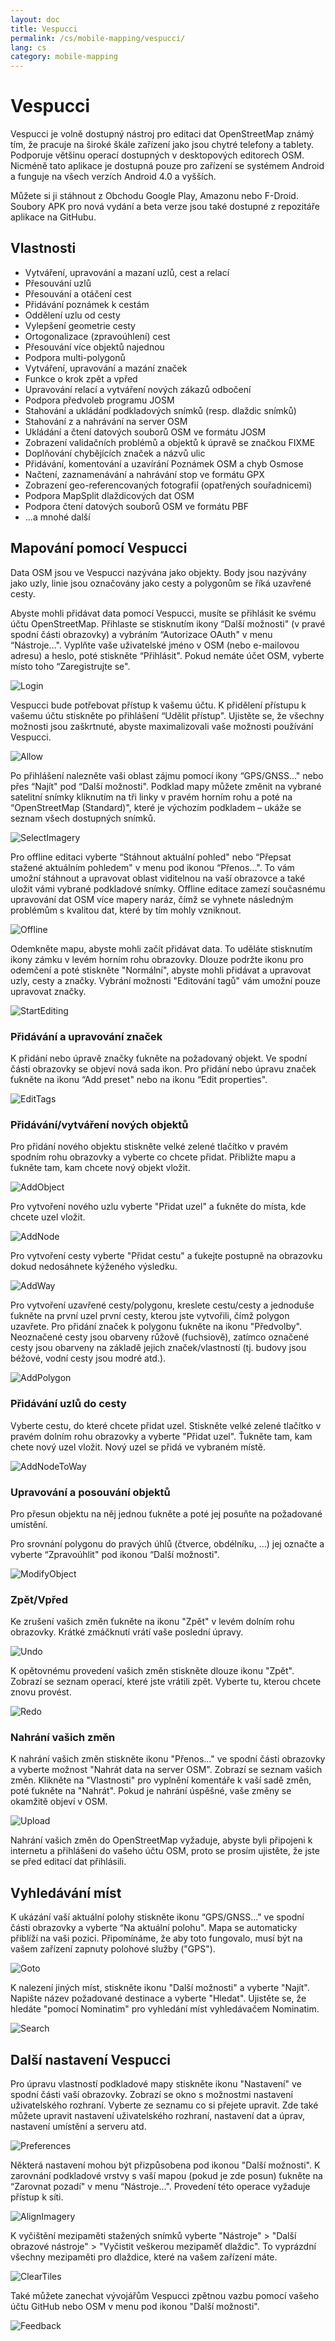 ```yaml
---
layout: doc
title: Vespucci
permalink: /cs/mobile-mapping/vespucci/
lang: cs
category: mobile-mapping
---
```


Vespucci
==============

Vespucci je volně dostupný nástroj pro editaci dat OpenStreetMap známý tím, že pracuje na široké škále zařízení jako jsou chytré telefony a tablety. Podporuje většinu operací dostupných v desktopových editorech OSM. Nicméně tato aplikace je dostupná pouze pro zařízení se systémem Android a funguje na všech verzích Android 4.0 a vyšších.

Můžete si ji stáhnout z Obchodu Google Play, Amazonu nebo F-Droid.  Soubory APK pro nová vydání a beta verze jsou také dostupné z repozitáře aplikace na GitHubu.

## Vlastnosti

-   Vytváření, upravování a mazaní uzlů, cest a relací
-   Přesouvání uzlů
-   Přesouvání a otáčení cest
-   Přidávání poznámek k cestám
-   Oddělení uzlu od cesty
-   Vylepšení geometrie cesty
-   Ortogonalizace (zpravoúhlení) cest
-   Přesouvání více objektů najednou
-   Podpora multi-polygonů
-   Vytváření, upravování a mazání značek
-   Funkce o krok zpět a vpřed
-   Upravování relací a vytváření nových zákazů odbočení
-   Podpora předvoleb programu JOSM
-   Stahování a ukládání podkladových snímků (resp. dlaždic snímků)
-   Stahování z a nahrávání na server OSM
-   Ukládání a čtení datových souborů OSM ve formátu JOSM
-   Zobrazení validačních problémů a objektů k úpravě se značkou FIXME
-   Doplňování chybějících značek a názvů ulic
-   Přidávání, komentování a uzavírání Poznámek OSM a chyb Osmose
-   Načtení, zaznamenávání a nahrávání stop ve formátu GPX
-   Zobrazení geo-referencovaných fotografií (opatřených souřadnicemi)
- Podpora MapSplit dlaždicových dat OSM
-   Podpora čtení datových souborů OSM ve formátu PBF
-   ...a mnohé další

## Mapování pomocí Vespucci

Data OSM jsou ve Vespucci nazývána jako objekty. Body jsou nazývány jako uzly, linie jsou označovány jako cesty a polygonům se říká uzavřené cesty.

Abyste mohli přidávat data pomocí Vespucci, musíte se přihlásit ke svému účtu OpenStreetMap. Přihlaste se stisknutím ikony “Další možnosti" (v pravé spodní části obrazovky) a vybráním “Autorizace OAuth" v menu “Nástroje…". Vyplňte vaše uživatelské jméno v OSM (nebo e-mailovou adresu) a heslo, poté stiskněte “Přihlásit". Pokud nemáte účet OSM, vyberte místo toho “Zaregistrujte se".

![Login][]

Vespucci bude potřebovat přístup k vašemu účtu. K přidělení přístupu k vašemu účtu stiskněte po přihlášení “Udělit přístup". Ujistěte se, že všechny možnosti jsou zaškrtnuté, abyste maximalizovali vaše možnosti používání Vespucci.

![Allow][]

Po přihlášení nalezněte vaši oblast zájmu pomocí ikony “GPS/GNSS..." nebo přes “Najít" pod “Další možnosti". Podklad mapy můžete změnit na vybrané satelitní snímky kliknutím na tři linky v pravém horním rohu a poté na “OpenStreetMap (Standard)", které je výchozím podkladem – ukáže se seznam všech dostupných snímků.

![SelectImagery][]

Pro offline editaci vyberte “Stáhnout aktuální pohled" nebo “Přepsat stažené aktuálním pohledem" v menu pod ikonou “Přenos...". To vám umožní stáhnout a upravovat oblast viditelnou na vaší obrazovce a také uložit vámi vybrané podkladové snímky. Offline editace zamezí současnému upravování dat OSM více mapery naráz, čímž se vyhnete následným problémům s kvalitou dat, které by tím mohly vzniknout.

![Offline][]

Odemkněte mapu, abyste mohli začít přidávat data. To uděláte stisknutím ikony zámku v levém horním rohu obrazovky. Dlouze podržte ikonu pro odemčení a poté stiskněte "Normální", abyste mohli přidávat a upravovat uzly, cesty a značky. Vybrání možnosti "Editování tagů" vám umožní pouze upravovat značky.

![StartEditing][]

### Přidávání a upravování značek

K přidání nebo úpravě značky ťukněte na požadovaný objekt. Ve spodní části obrazovky se objeví nová sada ikon. Pro přidání nebo úpravu značek ťukněte na ikonu “Add preset" nebo na ikonu “Edit properties".

![EditTags][]

### Přidávání/vytváření nových objektů

Pro přidání nového objektu stiskněte velké zelené tlačítko v pravém spodním rohu obrazovky a vyberte co chcete přidat. Přibližte mapu a ťukněte tam, kam chcete nový objekt vložit.

![AddObject][]

Pro vytvoření nového uzlu vyberte "Přidat uzel" a ťukněte do místa, kde chcete uzel vložit.

![AddNode][]

Pro vytvoření cesty vyberte "Přidat cestu" a ťukejte postupně na obrazovku dokud nedosáhnete kýženého výsledku.

![AddWay][]

Pro vytvoření uzavřené cesty/polygonu, kreslete cestu/cesty a jednoduše ťukněte na první uzel první cesty, kterou jste vytvořili, čímž polygon uzavřete. Pro přidání značek k polygonu ťukněte na ikonu "Předvolby". Neoznačené cesty jsou obarveny růžově (fuchsiově), zatímco označené cesty jsou obarveny na základě jejich značek/vlastností (tj. budovy jsou béžové, vodní cesty jsou modré atd.).

![AddPolygon][]

### Přidávání uzlů do cesty

Vyberte cestu, do které chcete přidat uzel. Stiskněte velké zelené tlačítko v pravém dolním rohu obrazovky a vyberte "Přidat uzel". Ťukněte tam, kam chete nový uzel vložit. Nový uzel se přidá ve vybraném místě.

![AddNodeToWay][]

### Upravování a posouvání objektů

Pro přesun objektu na něj jednou ťukněte a poté jej posuňte na požadované umístění.

Pro srovnání polygonu do pravých úhlů (čtverce, obdélníku, ...) jej označte a vyberte “Zpravoúhlit" pod ikonou “Další možnosti".

![ModifyObject][]

### Zpět/Vpřed

Ke zrušení vašich změn ťukněte na ikonu "Zpět" v levém dolním rohu obrazovky. Krátké zmáčknutí vrátí vaše poslední úpravy.

![Undo][]

K opětovnému provedení vašich změn stiskněte dlouze ikonu "Zpět". Zobrazí se seznam operací, které jste vrátili zpět. Vyberte tu, kterou chcete znovu provést.

![Redo][]

### Nahrání vašich změn

K nahrání vašich změn stiskněte ikonu "Přenos..." ve spodní části obrazovky a vyberte možnost "Nahrát data na server OSM". Zobrazí se seznam vašich změn. Klikněte na "Vlastnosti" pro vyplnění komentáře k vaší sadě změn, poté ťukněte na "Nahrát". Pokud je nahrání úspěšné, vaše změny se okamžitě objeví v OSM.

![Upload][]

Nahrání vašich změn do OpenStreetMap vyžaduje, abyste byli připojeni k internetu a přihlášeni do vašeho účtu OSM, proto se prosím ujistěte, že jste se před editací dat přihlásili.

## Vyhledávání míst

K ukázání vaší aktuální polohy stiskněte ikonu “GPS/GNSS..." ve spodní části obrazovky a vyberte “Na aktuální polohu". Mapa se automaticky přiblíží na vaši pozici. Připomínáme, že aby toto fungovalo, musí být na vašem zařízení zapnuty polohové služby ("GPS").

![Goto][]

K nalezení jiných míst, stiskněte ikonu "Další možnosti" a vyberte "Najít". Napište název požadované destinace a vyberte "Hledat". Ujistěte se, že hledáte "pomocí Nominatim" pro vyhledání míst vyhledávačem Nominatim.

![Search][]

## Další nastavení Vespucci

Pro úpravu vlastností podkladové mapy stiskněte ikonu "Nastavení" ve spodní části vaší obrazovky. Zobrazí se okno s možnostmi nastavení uživatelského rozhraní. Vyberte ze seznamu co si přejete upravit. Zde také můžete upravit nastavení uživatelského rozhraní, nastavení dat a úprav, nastavení umístění a serveru atd.

![Preferences][]

Některá nastavení mohou být přizpůsobena pod ikonou "Další možnosti". K zarovnání podkladové vrstvy s vaší mapou (pokud je zde posun) ťukněte na “Zarovnat pozadí" v menu “Nástroje…". Provedení této operace vyžaduje přístup k síti.

![AlignImagery][]

K vyčištění mezipaměti stažených snímků vyberte "Nástroje" &gt; "Další obrazové nástroje" &gt; "Vyčistit veškerou mezipaměť dlaždic". To vyprázdní všechny mezipaměti pro dlaždice, které na vašem zařízení máte.

![ClearTiles][]

Také můžete zanechat vývojářům Vespucci zpětnou vazbu pomocí vašeho účtu GitHub nebo OSM v menu pod ikonou "Další možnosti".

![Feedback][]

[Login]:        /images/mobile-mapping/vespucci-login.png
[Allow]:        /images/mobile-mapping/vespucci-allow.png
[SelectImagery]:/images/mobile-mapping/vespucci-select-imagery.png
[Offline]:      /images/mobile-mapping/vespucci-offline.png
[StartEditing]: /images/mobile-mapping/vespucci-start-editing.png
[EditTags]:     /images/mobile-mapping/vespucci-edit-tags.png
[AddObject]:    /images/mobile-mapping/vespucci-add-object.png
[AddNode]:      /images/mobile-mapping/vespucci-add-node.png
[AddWay]:       /images/mobile-mapping/vespucci-add-way.png
[AddPolygon]:   /images/mobile-mapping/vespucci-add-polygon.png
[AddNodeToWay]: /images/mobile-mapping/vespucci-add-node-to-way.png
[ModifyObject]: /images/mobile-mapping/vespucci-modify-object.png
[Undo]:         /images/mobile-mapping/vespucci-undo.png
[Redo]:         /images/mobile-mapping/vespucci-redo.png
[Goto]:         /images/mobile-mapping/vespucci-goto.png
[Search]:       /images/mobile-mapping/vespucci-search.png
[Upload]:       /images/mobile-mapping/vespucci-upload.png
[Preferences]:  /images/mobile-mapping/vespucci-preferences.png
[AlignImagery]: /images/mobile-mapping/vespucci-align-imagery.png
[ClearTiles]:   /images/mobile-mapping/vespucci-clear-tile-cache.png
[Feedback]:     /images/mobile-mapping/vespucci-feedback.png
